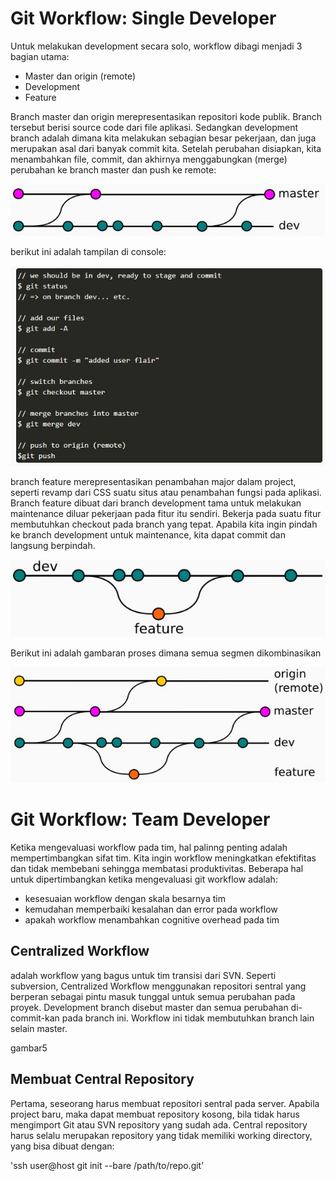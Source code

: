 # Git Workflow: Single Developer

Untuk melakukan development secara solo, workflow dibagi menjadi 3 bagian utama:
* Master dan origin (remote)
* Development
* Feature

Branch master dan origin merepresentasikan repositori kode publik. Branch tersebut berisi source code dari file aplikasi. Sedangkan development branch adalah dimana kita melakukan sebagian besar pekerjaan, dan juga merupakan asal dari banyak commit kita. Setelah perubahan disiapkan, kita menambahkan file, commit, dan akhirnya menggabungkan (merge) perubahan ke branch master dan push ke remote:

**![alt text](pictures/gambar1.jpg)**

berikut ini adalah tampilan di console:

**![alt text](pictures/gambar2.jpg)**

branch feature merepresentasikan penambahan major dalam project, seperti revamp dari CSS suatu situs atau penambahan fungsi pada aplikasi. Branch feature dibuat dari branch development tama untuk melakukan maintenance diluar pekerjaan pada fitur itu sendiri. Bekerja pada suatu fitur membutuhkan checkout pada branch yang tepat. Apabila kita ingin pindah ke branch development untuk maintenance, kita dapat commit dan langsung berpindah.

**![alt text](pictures/gambar3.jpg)**

Berikut ini adalah gambaran proses dimana semua segmen dikombinasikan

**![alt text](pictures/gambar4.jpg)**

# Git Workflow: Team Developer

Ketika mengevaluasi workflow pada tim, hal palinng penting adalah mempertimbangkan sifat tim. Kita ingin workflow meningkatkan efektifitas dan tidak membebani sehingga membatasi produktivitas. Beberapa hal untuk dipertimbangkan ketika mengevaluasi git workflow adalah:
* kesesuaian workflow dengan skala besarnya tim
* kemudahan memperbaiki kesalahan dan error pada workflow
* apakah workflow menambahkan cognitive overhead pada tim

## Centralized Workflow
adalah workflow yang bagus untuk tim transisi dari SVN. Seperti subversion, Centralized Workflow menggunakan repositori sentral yang berperan sebagai pintu masuk tunggal untuk semua perubahan pada proyek. Development branch disebut master dan semua perubahan di-commit-kan pada branch ini. Workflow ini tidak membutuhkan branch lain selain master.

gambar5

## Membuat Central Repository
Pertama, seseorang harus membuat repositori sentral pada server. Apabila project baru, maka dapat membuat repository kosong, bila tidak harus mengimport Git atau SVN repository yang sudah ada. Central repository harus selalu merupakan repository yang tidak memiliki working directory, yang bisa dibuat dengan:

'ssh user@host git init --bare /path/to/repo.git'
